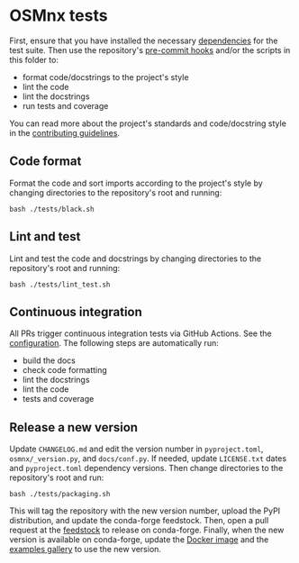 # OSMnx tests

First, ensure that you have installed the necessary [dependencies](../environments/tests/env-ci.yml) for the test suite. Then use the repository's [pre-commit hooks](../.pre-commit-config.yaml) and/or the scripts in this folder to:

  - format code/docstrings to the project's style
  - lint the code
  - lint the docstrings
  - run tests and coverage

You can read more about the project's standards and code/docstring style in the [contributing guidelines](../CONTRIBUTING.md).

## Code format

Format the code and sort imports according to the project's style by changing directories to the repository's root and running:

```
bash ./tests/black.sh
```

## Lint and test

Lint and test the code and docstrings by changing directories to the repository's root and running:

```
bash ./tests/lint_test.sh
```

## Continuous integration

All PRs trigger continuous integration tests via GitHub Actions. See the [configuration](../.github/workflows/ci.yml). The following steps are automatically run:

  - build the docs
  - check code formatting
  - lint the docstrings
  - lint the code
  - tests and coverage

## Release a new version

Update `CHANGELOG.md` and edit the version number in `pyproject.toml`, `osmnx/_version.py`, and `docs/conf.py`. If needed, update `LICENSE.txt` dates and `pyproject.toml` dependency versions. Then change directories to the repository's root and run:

```
bash ./tests/packaging.sh
```

This will tag the repository with the new version number, upload the PyPI distribution, and update the conda-forge feedstock. Then, open a pull request at the [feedstock](https://github.com/conda-forge/osmnx-feedstock/pulls) to release on conda-forge. Finally, when the new version is available on conda-forge, update the [Docker image](../environments/docker) and the [examples gallery](https://github.com/gboeing/osmnx-examples) to use the new version.
